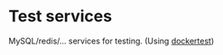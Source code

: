 # Test services

MySQL/redis/... services for testing. (Using [dockertest](https://github.com/ory/dockertest/))
